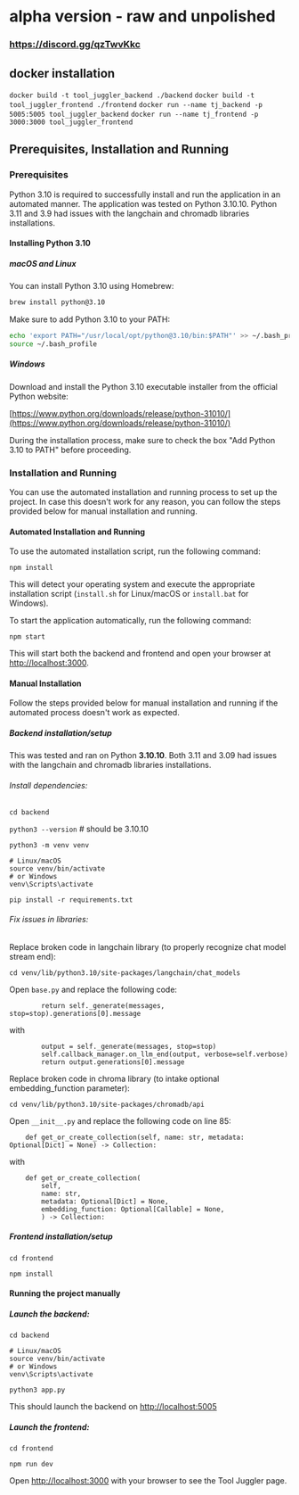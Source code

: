 # alpha version - raw and unpolished

### https://discord.gg/qzTwvKkc


## docker installation

```docker build -t tool_juggler_backend ./backend```
```docker build -t tool_juggler_frontend ./frontend```
```docker run --name tj_backend -p 5005:5005 tool_juggler_backend```
```docker run --name tj_frontend -p 3000:3000 tool_juggler_frontend```

## Prerequisites, Installation and Running

### Prerequisites

Python 3.10 is required to successfully install and run the application in an automated manner. The application was tested on Python 3.10.10. 
Python 3.11 and 3.9 had issues with the langchain and chromadb libraries installations.

#### Installing Python 3.10

##### macOS and Linux

You can install Python 3.10 using Homebrew:

```bash
brew install python@3.10
```

Make sure to add Python 3.10 to your PATH:

```bash
echo 'export PATH="/usr/local/opt/python@3.10/bin:$PATH"' >> ~/.bash_profile
source ~/.bash_profile
```

##### Windows

Download and install the Python 3.10 executable installer from the official Python website:

[https://www.python.org/downloads/release/python-31010/](https://www.python.org/downloads/release/python-31010/)

During the installation process, make sure to check the box "Add Python 3.10 to PATH" before proceeding.

### Installation and Running

You can use the automated installation and running process to set up the project. 
In case this doesn't work for any reason, you can follow the steps provided below for manual installation and running.

#### Automated Installation and Running

To use the automated installation script, run the following command:

```npm install```

This will detect your operating system and execute the appropriate installation script (`install.sh` for Linux/macOS or `install.bat` for Windows).

To start the application automatically, run the following command:

```npm start```

This will start both the backend and frontend and open your browser at [http://localhost:3000](http://localhost:3000).

#### Manual Installation

Follow the steps provided below for manual installation and running if the automated process doesn't work as expected.

##### Backend installation/setup

This was tested and ran on Python **3.10.10**. Both 3.11 and 3.09 had issues with the langchain and chromadb libraries installations.

###### Install dependencies:

```cd backend```

```python3 --version``` # should be 3.10.10

```python3 -m venv venv```

```
# Linux/macOS
source venv/bin/activate
# or Windows
venv\Scripts\activate
```

```pip install -r requirements.txt```

###### Fix issues in libraries:

Replace broken code in langchain library (to properly recognize chat model stream end):

```cd venv/lib/python3.10/site-packages/langchain/chat_models```

Open `base.py` and replace the following code:

```
        return self._generate(messages, stop=stop).generations[0].message
```

with

```
        output = self._generate(messages, stop=stop)
        self.callback_manager.on_llm_end(output, verbose=self.verbose)
        return output.generations[0].message
```

Replace broken code in chroma library (to intake optional embedding_function parameter):

```cd venv/lib/python3.10/site-packages/chromadb/api```

Open `__init__.py` and replace the following code on line 85:

```
    def get_or_create_collection(self, name: str, metadata: Optional[Dict] = None) -> Collection:
```

with

```
    def get_or_create_collection(
        self,
        name: str,
        metadata: Optional[Dict] = None,
        embedding_function: Optional[Callable] = None,
        ) -> Collection:
```

##### Frontend installation/setup

```cd frontend```

```npm install```

#### Running the project manually

##### Launch the backend:

```cd backend```

```
# Linux/macOS
source venv/bin/activate
# or Windows
venv\Scripts\activate
```

```python3 app.py```

This should launch the backend on [http://localhost:5005](http://localhost:5005)

##### Launch the frontend:

```cd frontend```

```npm run dev```

Open [http://localhost:3000](http://localhost:3000) with your browser to see the Tool Juggler page.